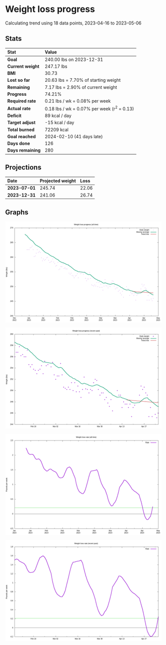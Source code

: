 # Weight loss progress

Calculating trend using 18 data points, 2023-04-16 to 2023-05-06

## Stats

Stat|Value
:-|:-
**Goal**|240.00 lbs on 2023-12-31
**Current weight**|247.17 lbs
**BMI**|30.73
**Lost so far**|20.63 lbs =  7.70% of starting weight
**Remaining**|7.17 lbs =  2.90% of current  weight
**Progress**|74.21%
**Required rate**|0.21 lbs / wk = 0.08% per week
**Actual rate**|0.18 lbs / wk = 0.07% per week  (r<sup>2</sup> = 0.13)
**Deficit**|89 kcal / day
**Target adjust**|-15 kcal / day
**Total burned**|72209 kcal
**Goal reached**|2024-02-10 (41 days late)
**Days done**|126
**Days remaining**|280

## Projections

Date|Projected weight|Loss
:-|:-|:-
**2023-07-01**|245.74|22.06
**2023-12-31**|241.06|26.74

## Graphs

![](weight-graph-alltime.png)

![](weight-graph-recent.png)

![](rate-graph-alltime.png)

![](rate-graph-recent.png)
